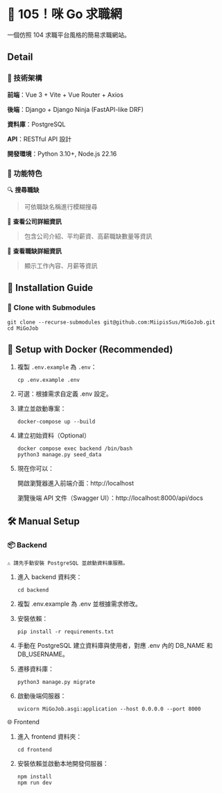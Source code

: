 # 💼 105！咪 Go 求職網
一個仿照 104 求職平台風格的簡易求職網站。

## Detail
### 🔧 技術架構

**前端**：Vue 3 + Vite + Vue Router + Axios

**後端**：Django + Django Ninja (FastAPI-like DRF)

**資料庫**：PostgreSQL

**API**：RESTful API 設計

**開發環境**：Python 3.10+, Node.js 22.16

### 🧩 功能特色

🔍 **搜尋職缺**

> 可依職缺名稱進行模糊搜尋

🏢 **查看公司詳細資訊**

> 包含公司介紹、平均薪資、高薪職缺數量等資訊

📄 **查看職缺詳細資訊**

> 顯示工作內容、月薪等資訊

## 🚀 Installation Guide

### 🧬 Clone with Submodules

    git clone --recurse-submodules git@github.com:MiipisSus/MiGoJob.git
    cd MiGoJob

## 🐳 Setup with Docker (Recommended)

1. 複製 `.env.example` 為 `.env`：

   ```
   cp .env.example .env
   ```

2. 可選：根據需求自定義 .env 設定。

3. 建立並啟動專案：

   ```
   docker-compose up --build
   ```

4. 建立初始資料（Optional）

   ```
   docker compose exec backend /bin/bash
   python3 manage.py seed_data
   ```
5. 現在你可以：

    開啟瀏覽器進入前端介面：http://localhost

    瀏覽後端 API 文件（Swagger UI）：http://localhost:8000/api/docs

## 🛠 Manual Setup

### 📦 Backend

    ⚠️ 請先手動安裝 PostgreSQL 並啟動資料庫服務。

1. 進入 backend 資料夾：

   ```
   cd backend
   ```

2. 複製 .env.example 為 .env 並根據需求修改。

3. 安裝依賴：

   ```
   pip install -r requirements.txt
   ```

4. 手動在 PostgreSQL 建立資料庫與使用者，對應 .env 內的 DB_NAME 和 DB_USERNAME。

5. 遷移資料庫：

   ```
   python3 manage.py migrate
   ```

6. 啟動後端伺服器：

   ```
   uvicorn MiGoJob.asgi:application --host 0.0.0.0 --port 8000
   ```

🌐 Frontend

1. 進入 frontend 資料夾：

   ```
   cd frontend
   ```

2. 安裝依賴並啟動本地開發伺服器：

   ```
   npm install
   npm run dev
   ```
